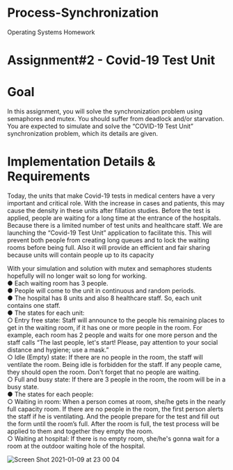 # Process-Synchronization
Operating Systems Homework

# Assignment#2 - Covid-19 Test Unit

# Goal
In this assignment, you will solve the synchronization problem using semaphores and mutex. You
should suffer from deadlock and/or starvation. You are expected to simulate and solve the
“COVID-19 Test Unit” synchronization problem, which its details are given.

# Implementation Details & Requirements
Today, the units that make Covid-19 tests in medical centers have a very important and critical role.
With the increase in cases and patients, this may cause the density in these units after fillation studies.
Before the test is applied, people are waiting for a long time at the entrance of the hospitals. Because
there is a limited number of test units and healthcare staff. We are launching the “Covid-19 Test Unit”
application to facilitate this. This will prevent both people from creating long queues and to lock the
waiting rooms before being full. Also it will provide an efficient and fair sharing because units will
contain people up to its capacity<br>

With your simulation and solution with mutex and semaphores students hopefully will no longer wait
so long for working.<br>
● Each waiting room has 3 people.<br>
● People will come to the unit in continuous and random periods.<br>
● The hospital has 8 units and also 8 healthcare staff. So, each unit contains one staff.<br>
● The states for each unit:<br>
&#9;○ Entry free state: Staff will announce to the people his remaining places to get in the
&#9;waiting room, if it has one or more people in the room. For example, each room has 2
&#9;people and waits for one more person and the staff calls “The last people, let's start!
&#9;Please, pay attention to your social distance and hygiene; use a mask.”<br>
&#9;○ Idle (Empty) state: If there are no people in the room, the staff will ventilate the room.
&#9;Being idle is forbidden for the staff. If any people came, they should open the room.
&#9;Don't forget that no people are waiting.<br>
&#9;○ Full and busy state: If there are 3 people in the room, the room will be in a busy state.<br>
● The states for each people:<br>
&#9;○ Waiting in room: When a person comes at room, she/he gets in the nearly full
&#9;capacity room. If there are no people in the room, the first person alerts the staff if he
&#9;is ventilating. And the people prepare for the test and fill out the form until the
&#9;room’s full. After the room is full, the test process will be applied to them and
&#9;together they empty the room.<br>
&#9;○ Waiting at hospital: If there is no empty room, she/he's gonna wait for a room at the
&#9;outdoor waiting hole of the hospital.


![Screen Shot 2021-01-09 at 23 00 04](https://user-images.githubusercontent.com/47809642/114874074-a0d05e00-9e04-11eb-94de-b8bfdb69b0fd.png)

